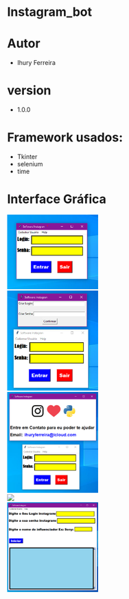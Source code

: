 # Instagram_bot

# Autor
- Ihury Ferreira

# version
- 1.0.0

# Framework usados:
- Tkinter
- selenium
- time

# Interface Gráfica

<img src="https://github.com/ihuryferreira/instagram_bot/blob/main/imagem/login.png" width="212">
<br>
<img src="https://github.com/ihuryferreira/instagram_bot/blob/main/imagem/cadastro_de_usuario.png" width="212">
<br>
<img src="https://github.com/ihuryferreira/instagram_bot/blob/main/imagem/Ajuda.png" width="212">
<br>
<img src="https://github.com/ihuryferreira/instagram_bot/blob/main/imagem/Versão_e_autor.png" width="212">
<br>
<img src="https://github.com/ihuryferreira/instagram_bot/blob/main/imagem/login_instagram.png" width="212">
